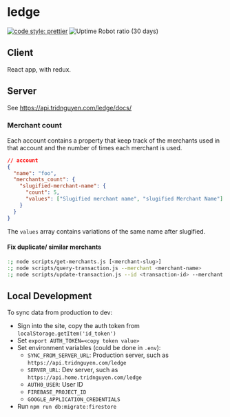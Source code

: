 # ledge

[![code style: prettier](https://img.shields.io/badge/code_style-prettier-ff69b4.svg?style=flat-square)](https://github.com/prettier/prettier)
![Uptime Robot ratio (30 days)](https://img.shields.io/uptimerobot/ratio/m783022626-59e5f02bc4047cc0d49d005e.svg?style=flat-square)

## Client

React app, with redux.

## Server

See <https://api.tridnguyen.com/ledge/docs/>

### Merchant count

Each account contains a property that keep track of the merchants used in that account and the number of times each merchant is used.

```json
// account
{
  "name": "foo",
  "merchants_count": {
    "slugified-merchant-name": {
      "count": 5,
      "values": ["Slugified merchant name", "slugified Merchant Name"]
    }
  }
}
```

The `values` array contains variations of the same name after slugified.

#### Fix duplicate/ similar merchants

```bash
:; node scripts/get-merchants.js [<merchant-slug>]
:; node scripts/query-transaction.js --merchant <merchant-name>
:; node scripts/update-transaction.js --id <transaction-id> --merchant <new-merchant-name>
```

## Local Development

To sync data from production to dev:

- Sign into the site, copy the auth token from `localStorage.getItem('id_token')`
- Set `export AUTH_TOKEN=<copy token value>`
- Set environment variables (could be done in `.env`):
  - `SYNC_FROM_SERVER_URL`: Production server, such as `https://api.tridnguyen.com/ledge`
  - `SERVER_URL`: Dev server, such as `https://api.home.tridnguyen.com/ledge`
  - `AUTH0_USER`: User ID
  - `FIREBASE_PROJECT_ID`
  - `GOOGLE_APPLICATION_CREDENTIALS`
- Run `npm run db:migrate:firestore`
